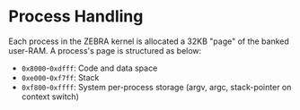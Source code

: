# Process Handling

Each process in the ZEBRA kernel is allocated a 32KB "page" of the banked user-RAM.
A process's page is structured as below:

* `0x8000`-`0xdfff`: Code and data space
* `0xe000`-`0xf7ff`: Stack
* `0xf800`-`0xffff`: System per-process storage (argv, argc, stack-pointer on context switch)
